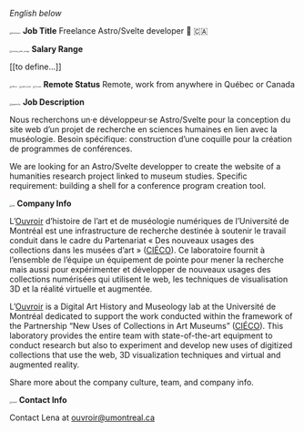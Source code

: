 

*English below*

<img src="https://github.githubassets.com/images/icons/emoji/unicode/1f4bc.png" alt="briefcase" style="zoom: 25%;" /> **Job Title**
Freelance Astro/Svelte developer 🏴󠁣󠁡󠁱󠁣󠁿 :canada:

<img src="https://github.githubassets.com/images/icons/emoji/unicode/1f4b8.png" alt="money_with_wings" style="zoom:25%;" /> **Salary Range**

[[to define...]]

<img src="https://github.githubassets.com/images/icons/emoji/unicode/1f3e2.png" alt="office" style="zoom:25%;" /> <img src="https://github.githubassets.com/images/icons/emoji/unicode/1f334.png" alt="palm_tree" style="zoom:25%;" /> <img src="https://github.githubassets.com/images/icons/emoji/unicode/1f3e0.png" alt="house" style="zoom:25%;" /> **Remote Status**
Remote, work from anywhere in Québec or Canada

<img src="https://github.githubassets.com/images/icons/emoji/unicode/1f4ce.png" alt="paperclip" style="zoom:25%;" /> **Job Description**

Nous recherchons un·e développeur·se Astro/Svelte pour la conception du site web d’un projet de recherche en sciences humaines en lien avec la muséologie. Besoin spécifique: construction d’une coquille pour la création de programmes de conférences.

We are looking for an Astro/Svelte developper to create the website of a humanities research project linked to museum studies. Specific requirement: building a shell for a conference program creation tool. 

<img src="https://github.githubassets.com/images/icons/emoji/unicode/1f375.png" alt="tea" style="zoom:25%;" /> **Company Info**

L’[Ouvroir](https://github.com/ouvroir) d’histoire de l’art et de muséologie numériques de l’Université de Montréal est une infrastructure de recherche destinée à soutenir le travail conduit dans le cadre du Partenariat « Des nouveaux usages des collections dans les musées d’art » ([CIÉCO](https://www.cieco.co)). Ce laboratoire fournit à l’ensemble de l’équipe un équipement de pointe pour mener la recherche mais aussi pour expérimenter et développer de nouveaux usages des collections numérisées qui utilisent le web, les techniques de visualisation 3D et la réalité virtuelle et augmentée.

L’[Ouvroir](https://github.com/ouvroir) is a Digital Art History and Museology lab at the Université de Montréal dedicated to support the work conducted within the framework of the Partnership “New Uses of Collections in Art Museums” ([CIÉCO](https://www.cieco.co)). This laboratory provides the entire team with state-of-the-art equipment to conduct research but also to experiment and develop new uses of digitized collections that use the web, 3D visualization techniques and virtual and augmented reality.





 Share more about the company culture, team, and company info.

<img src="https://github.githubassets.com/images/icons/emoji/unicode/1f4e7.png" alt="email" style="zoom: 25%;" /> **Contact Info**

Contact Lena at ouvroir@umontreal.ca